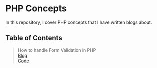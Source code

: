 # PHP Concepts
In this repository, I cover PHP concepts that I have written blogs about.

## Table of Contents
> How to handle Form Validation in PHP<br>
    [Blog](https://mitchcodes.hashnode.dev/how-to-handle-form-validation-using-php)<br>
    [Code](./form-validation.php)